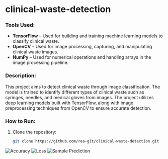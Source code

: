 # clinical-waste-detection

### Tools Used:
- **TensorFlow** – Used for building and training machine learning models to classify clinical waste.
- **OpenCV** – Used for image processing, capturing, and manipulating clinical waste images.
- **NumPy** – Used for numerical operations and handling arrays in the image processing pipeline.

### Description:
This project aims to detect clinical waste through image classification. The model is trained to identify different types of clinical waste such as syringes, needles, and medical gloves from images. The project utilizes deep learning models built with TensorFlow, along with image preprocessing techniques from OpenCV to ensure accurate detection.

### How to Run:
1. Clone the repository:
   ```bash
   git clone https://github.com/rea-git/clinical-waste-detection.git
![Accuracy](./accuracy.png)
![Loss](./loss.png)
![Sample Prediction](./sample-prediction.png)
